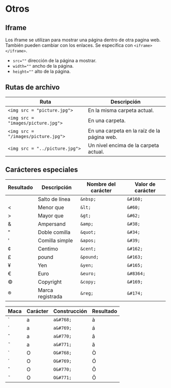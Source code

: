 # Otros

## Iframe 

Los iframe se utilizan para mostrar una página dentro de otra pagina web. También pueden cambiar con los enlaces.  Se especifica con `<iframe></iframe>`.

- `src=""` dirección de la página a mostrar. 
- `width=""` ancho de la página. 
- `height=""` alto de la página. 

## Rutas de archivo

| Ruta                              | Descripción                                 |
| --------------------------------- | ------------------------------------------- |
| `<img src = "picture.jpg">`         | En la misma carpeta actual.                 |
| `<img src = "images/picture.jpg">`  | En una carpeta.                             |
| `<img src = "/images/picture.jpg">` | En una carpeta en la raíz de la página web. |
| `<img src = "../picture.jpg">`      | Un nivel encima de la carpeta actual.       |

## Carácteres especiales 

| Resultado | Descripción      | Nombre del carácter | Valor de carácter |
| --------- | ---------------- | ------------------- | ----------------- |
|           | Salto de línea   | `&nbsp;`              | `&#160;`            |
| <         | Menor que        | `&lt;`                | `&#60;`             |
| >         | Mayor que        | `&gt;`                | `&#62;`             |
| &         | Ampersand        | `&amp;`               | `&#38;`             |
| "         | Doble comilla    | `&quot;`              | `&#34;`             |
| '         | Comilla simple   | `&apos;`              | `&#39;`             |
| ¢         | Centimo          | `&cent;`              | `&#162;`            |
| £         | pound            | `&pound;`             | `&#163;`            |
| ¥         | Yen              | `&yen;`               | `&#165;`            |
| €         | Euro             | `&euro;`              | `&#8364;`           |
| ©         | Copyright        | `&copy;`              | `&#169;`            |
| ®         | Marca registrada | `&reg;`               | `&#174;`            |

| Maca | Carácter | Construcción   | Resultado |
| ---- | -------- | -------------- | --------- |
| ̀     | a        | `a&#768;`      | à         |
| ́     | a        | `a&#769;`      | á         |
| ̂     | a        | `a&#770;`      | â         |
| ̃     | a        | `a&#771;`      | ã         |
| ̀     | O        | `O&#768;`      | Ò         |
| ́     | O        | `O&#769;`      | Ó         |
| ̂     | O        | `O&#770;`      | Ô         |
| ̃     | O        | `O&#771;`      | Õ         |